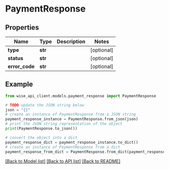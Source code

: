 # PaymentResponse


## Properties

Name | Type | Description | Notes
------------ | ------------- | ------------- | -------------
**type** | **str** |  | [optional] 
**status** | **str** |  | [optional] 
**error_code** | **str** |  | [optional] 

## Example

```python
from wise_api_client.models.payment_response import PaymentResponse

# TODO update the JSON string below
json = "{}"
# create an instance of PaymentResponse from a JSON string
payment_response_instance = PaymentResponse.from_json(json)
# print the JSON string representation of the object
print(PaymentResponse.to_json())

# convert the object into a dict
payment_response_dict = payment_response_instance.to_dict()
# create an instance of PaymentResponse from a dict
payment_response_from_dict = PaymentResponse.from_dict(payment_response_dict)
```
[[Back to Model list]](../README.md#documentation-for-models) [[Back to API list]](../README.md#documentation-for-api-endpoints) [[Back to README]](../README.md)


